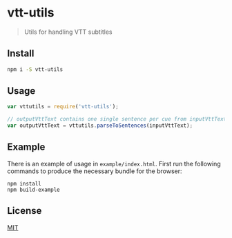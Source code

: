 # vtt-utils

> Utils for handling VTT subtitles

## Install

```bash
npm i -S vtt-utils
```

## Usage

```js
var vttutils = require('vtt-utils');

// outputVttText contains one single sentence per cue from inputVttText
var outputVttText = vttutils.parseToSentences(inputVttText);

```

## Example

There is an example of usage in `example/index.html`.
First run the following commands to produce the necessary bundle for the browser:
```
npm install
npm build-example
```

## License

[MIT](http://vjpr.mit-license.org)
